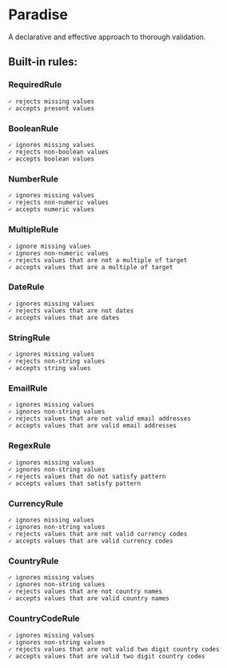 # Paradise

A declarative and effective approach to thorough validation.

## Built-in rules:

### RequiredRule
    ✓ rejects missing values
    ✓ accepts present values

### BooleanRule
    ✓ ignores missing values
    ✓ rejects non-boolean values
    ✓ accepts boolean values  

### NumberRule
    ✓ ignores missing values
    ✓ rejects non-numeric values
    ✓ accepts numeric values

### MultipleRule
    ✓ ignore missing values
    ✓ ignores non-numeric values
    ✓ rejects values that are not a multiple of target
    ✓ accepts values that are a multiple of target

### DateRule
    ✓ ignores missing values
    ✓ rejects values that are not dates
    ✓ accepts values that are dates

### StringRule
    ✓ ignores missing values
    ✓ rejects non-string values
    ✓ accepts string values

### EmailRule
    ✓ ignores missing values
    ✓ ignores non-string values
    ✓ rejects values that are not valid email addresses
    ✓ accepts values that are valid email addresses

### RegexRule
    ✓ ignores missing values
    ✓ ignores non-string values
    ✓ rejects values that do not satisfy pattern
    ✓ accepts values that satisfy pattern

### CurrencyRule
    ✓ ignores missing values
    ✓ ignores non-string values
    ✓ rejects values that are not valid currency codes
    ✓ accepts values that are valid currency codes

### CountryRule
    ✓ ignores missing values
    ✓ ignores non-string values
    ✓ rejects values that are not country names
    ✓ accepts values that are valid country names

### CountryCodeRule
    ✓ ignores missing values
    ✓ ignores non-string values
    ✓ rejects values that are not valid two digit country codes
    ✓ accepts values that are valid two digit country codes